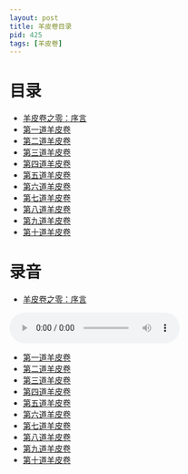 ```yaml
---
layout: post
title: 羊皮卷目录 
pid: 425
tags: [羊皮卷]
---
```



# 目录

+ [羊皮卷之零：序言](http://www.baoguoding.com/2019/06/426-the-scroll-marked00.html)
+ [第一道羊皮卷](http://www.baoguoding.com/2019/06/415-the-scroll-marked01.html)
+ [第二道羊皮卷](http://www.baoguoding.com/2019/06/416-the-scroll-marked02.html)
+ [第三道羊皮卷](http://www.baoguoding.com/2019/06/417-the-scroll-marked03.html)
+ [第四道羊皮卷](http://www.baoguoding.com/2019/06/418-the-scroll-marked04.html)
+ [第五道羊皮卷](http://www.baoguoding.com/2019/06/419-the-scroll-marked05.html)
+ [第六道羊皮卷](http://www.baoguoding.com/2019/06/420-the-scroll-marked06.html)
+ [第七道羊皮卷](http://www.baoguoding.com/2019/06/421-the-scroll-marked07.html)
+ [第八道羊皮卷](http://www.baoguoding.com/2019/06/422-the-scroll-marked08.html)
+ [第九道羊皮卷](http://www.baoguoding.com/2019/06/423-the-scroll-marked09.html)
+ [第十道羊皮卷](http://www.baoguoding.com/2019/06/424-the-scroll-marked10.html)

# 录音

+ [羊皮卷之零：序言](/uploads/2019/06/tsm00.mp3)


<audio controls>
  <source src="/uploads/2019/06/tsm00.mp3" type="audio/mpeg">
</audio>


+ [第一道羊皮卷](/uploads/2019/06/tsm01.mp3)
+ [第二道羊皮卷](/uploads/2019/06/tsm02.mp3)
+ [第三道羊皮卷](/uploads/2019/06/tsm03.mp3)
+ [第四道羊皮卷](/uploads/2019/06/tsm04.mp3)
+ [第五道羊皮卷](/uploads/2019/06/tsm05.mp3)
+ [第六道羊皮卷](/uploads/2019/06/tsm06.mp3)
+ [第七道羊皮卷](/uploads/2019/06/tsm07.mp3)
+ [第八道羊皮卷](/uploads/2019/06/tsm08.mp3)
+ [第九道羊皮卷](/uploads/2019/06/tsm09.mp3)
+ [第十道羊皮卷](/uploads/2019/06/tsm10.mp3)